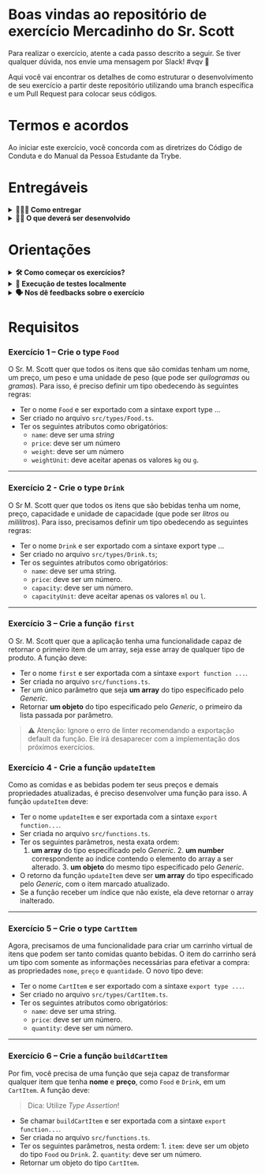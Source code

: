 # Boas vindas ao repositório de exercício Mercadinho do Sr. Scott

Para realizar o exercício, atente a cada passo descrito a seguir. Se tiver qualquer dúvida, nos envie uma mensagem por Slack! #vqv 🚀

Aqui você vai encontrar os detalhes de como estruturar o desenvolvimento de seu exercício a partir deste repositório utilizando uma branch específica e um Pull Request para colocar seus códigos.

# Termos e acordos

Ao iniciar este exercício, você concorda com as diretrizes do Código de Conduta e do Manual da Pessoa Estudante da Trybe.

# Entregáveis

<details>
  <summary><strong>🤷🏽‍♀️ Como entregar</strong></summary><br />

Para entregar seu exercício, você deverá criar um Pull Request neste repositório.

Lembre-se de que você pode consultar nosso conteúdo sobre [Git & GitHub](https://app.betrybe.com/learn/course/5e938f69-6e32-43b3-9685-c936530fd326/module/fc998c60-386e-46bc-83ca-4269beb17e17/section/fe827a71-3222-4b4d-a66f-ed98e09961af/day/35e03d5e-6341-4a8c-84d1-b4308b2887ef/lesson/573db55d-f451-455d-bdb5-66545668f436) e nosso [Blog - Git & GitHub](https://blog.betrybe.com/tecnologia/git-e-github/) sempre que precisar!

</details>

<details>
  <summary><strong>👨‍💻 O que deverá ser desenvolvido</strong></summary><br />

Considere que o Sr. M. Scott esteja abrindo uma lojinha de conveniência que vende comidas e bebidas e que ele tenha contratado você para desenvolver uma aplicação que registra os itens vendidos em seu mercadinho em uma tabela.

Você precisa criar uma prova de conceito que lide com esses dados usando a tipagem do TypeScript e algumas funções básicas antes de M. Scott começar a desenvolver uma API RESTful. Você usará funções genéricas, visto que o Sr. M. Scott já sinalizou que, no futuro, pretende criar novos tipos de itens para seu mercadinho – além de comidas e bebidas.

</details>

# Orientações

<details>
  <summary><strong>🛠 Como começar os exercícios?</strong></summary><br />

Instale todas as dependências com o seguinte comando:

```
npm install
```

Para rodar o eslint, faça:

```
npm run lint
```

</details>

<details>
  <summary><strong>🧪 Execução de testes localmente</strong></summary>

Para rodar os testes de um único exercício, faça:

```bash
npm test <N>
## Em que <N> é o número do exercício.
## Exemplo: npm test 01
```

Para todos os exercícios, faça:

```bash
npm test
```

> Atenção ⚠️: Se você errar as tipagens, é possível que, em vários casos, os testes quebrem antes mesmo de rodarem. Nesses casos, a _action_ do avaliador falhará e você deverá investigá-la ou executar os testes localmente para capturar os erros de tipagem.

<br />
</details>

<details>
  <summary><strong>🗣 Nos dê feedbacks sobre o exercício</strong></summary>

Ao finalizar e submeter o projeto, não se esqueça de avaliar sua experiência preenchendo o formulário.

**Leva menos de 3 minutos!**

[FORMULÁRIO DE AVALIAÇÃO DE PROJETO](https://be-trybe.typeform.com/to/ZTeR4IbH#cohort_hidden=CH29-B&template=betrybe/sd-0x-exercise-mercadinho-do-sr-scott)

<br />
</details>

# Requisitos

</details>

### Exercício 1 – Crie o type `Food`

O Sr. M. Scott quer que todos os itens que são comidas tenham um nome, um preço, um peso e uma unidade de peso (que pode ser _quilogramas_ ou _gramas_). Para isso, é preciso definir um tipo obedecendo às seguintes regras:

- Ter o nome `Food` e ser exportado com a sintaxe export type ...
- Ser criado no arquivo `src/types/Food.ts`.
- Ter os seguintes atributos como obrigatórios:
  - `name`: deve ser uma _string_
  - `price`: deve ser um número
  - `weight`: deve ser um número
  - `weightUnit`: deve aceitar apenas os valores `kg` ou `g`.

---

### Exercício 2 - Crie o type `Drink`

O Sr M. Scott quer que todos os itens que são bebidas tenha um nome, preço, capacidade e unidade de capacidade (que pode ser _litros_ ou _mililitros_). Para isso, precisamos definir um tipo obedecendo as seguintes regras:

- Ter o nome `Drink` e ser exportado com a sintaxe export type ...
- Ser criado no arquivo `src/types/Drink.ts`;
- Ter os seguintes atributos como obrigatórios:
  - `name`: deve ser uma string.
  - `price`: deve ser um número.
  - `capacity`: deve ser um número.
  - `capacityUnit`: deve aceitar apenas os valores `ml` ou `l`.

---

### Exercício 3 – Crie a função `first`

O Sr. M. Scott quer que a aplicação tenha uma funcionalidade capaz de retornar o primeiro item de um array, seja esse array de qualquer tipo de produto. A função deve:

- Ter o nome `first` e ser exportada com a sintaxe `export function ...`.
- Ser criada no arquivo `src/functions.ts`.
- Ter um único parâmetro que seja **um array** do tipo especificado pelo _Generic_.
- Retornar **um objeto** do tipo especificado pelo _Generic_, o primeiro da lista passada por parâmetro.

> ⚠️ Atenção: Ignore o erro de linter recomendando a exportação default da função. Ele irá desaparecer com a implementação dos próximos exercícios.

### Exercício 4 - Crie a função `updateItem`

Como as comidas e as bebidas podem ter seus preços e demais propriedades atualizadas, é preciso desenvolver uma função para isso. A função `updateItem` deve:

- Ter o nome `updateItem` e ser exportada com a sintaxe `export function...`.
- Ser criada no arquivo `src/functions.ts`.
- Ter os seguintes parâmetros, nesta exata ordem:
  1. **um array** do tipo especificado pelo _Generic_.
  2️. **um number** correspondente ao índice contendo o elemento do array a ser alterado.
  3️. **um objeto** do mesmo tipo especificado pelo _Generic_.
- O retorno da função `updateItem` deve ser **um array** do tipo especificado pelo _Generic_, com o item marcado atualizado.
- Se a função receber um índice que não existe, ela deve retornar o array inalterado.

---

### Exercício 5 – Crie o type `CartItem`

Agora, precisamos de uma funcionalidade para criar um carrinho virtual de itens que podem ser tanto comidas quanto bebidas. O item do carrinho será um tipo com somente as informações necessárias para efetivar a compra: as propriedades `nome`, `preço` e `quantidade`. O novo tipo deve:

- Ter o nome `CartItem` e ser exportado com a sintaxe `export type ...`.
- Ser criado no arquivo `src/types/CartItem.ts`.
- Ter os seguintes atributos como obrigatórios:
  - `name`: deve ser uma string.
  - `price`: deve ser um número.
  - `quantity`: deve ser um número.

---

### Exercício 6 – Crie a função `buildCartItem`

Por fim, você precisa de uma função que seja capaz de transformar qualquer item que tenha **nome** e **preço**, como `Food` e `Drink`, em um `CartItem`. A função deve:

> Dica: Utilize _Type Assertion_!

- Se chamar `buildCartItem` e ser exportada com a sintaxe `export function...`.
- Ser criada no arquivo `src/functions.ts`.
- Ter os seguintes parâmetros, nesta ordem:
  1️. `item`: deve ser um objeto do tipo `Food` ou `Drink`.
  2️. `quantity`: deve ser um número.
- Retornar um objeto do tipo `CartItem`.
